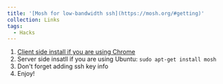 ```yaml
---
title: '[Mosh for low-bandwidth ssh](https://mosh.org/#getting)'
collection: Links
tags:
  - Hacks
---
```

1. [Client side install if you are using Chrome](https://chrome.google.com/webstore/detail/mosh/ooiklbnjmhbcgemelgfhaeaocllobloj)
2. Server side insatll if you are using Ubuntu: `sudo apt-get install mosh`
3. Don't forget adding ssh key info
4. Enjoy!